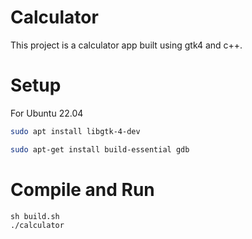 # Calculator

This project is a calculator app built using gtk4 and c++.   

# Setup

For Ubuntu 22.04

```sh
sudo apt install libgtk-4-dev
```

```sh
sudo apt-get install build-essential gdb
```


# Compile and Run

```
sh build.sh
./calculator
```

